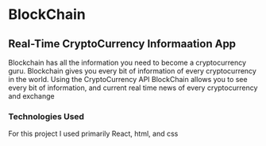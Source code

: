 # BlockChain
## Real-Time CryptoCurrency Informaation App

Blockchain has all the information you need to become a cryptocurrency guru. Blockchain gives you every bit of information of every cryptocurrency in the world. Using the CryptoCurrency API BlockChain allows you to see every bit of information, and current real time news of every cryptocurrency and exchange

### Technologies Used
For this project I used primarily React, html, and css
